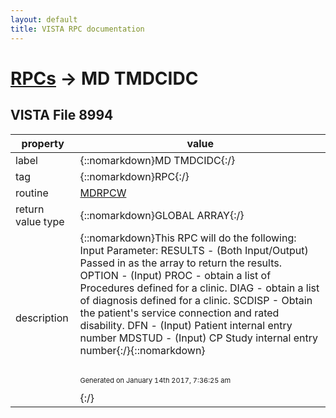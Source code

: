 ```yaml
---
layout: default
title: VISTA RPC documentation
---
```




# [RPCs](TableOfContent.md) &#8594; MD TMDCIDC 


 ## VISTA File 8994 


 property | value 
--- | --- 
 label | {::nomarkdown}MD TMDCIDC{:/}
 tag | {::nomarkdown}RPC{:/}
 routine | [MDRPCW](http://code.osehra.org/dox/Routine_MDRPCW_source.html)
 return value type | {::nomarkdown}GLOBAL ARRAY{:/}
 description | {::nomarkdown}This RPC will do the following:  Input Parameter: RESULTS - (Both Input/Output) Passed in as the array to                              return the results.                   OPTION  - (Input) PROC - obtain a list of Procedures                                            defined for a clinic.                                     DIAG - obtain a list of diagnosis                                            defined for a clinic.                                     SCDISP - Obtain the patient's service                                              connection and rated disability.                   DFN     - (Input) Patient internal entry number                   MDSTUD   - (Input) CP Study internal entry number{:/}{::nomarkdown} <br/><br/><p style="font-size: 11px">Generated on January 14th 2017, 7:36:25 am</p>{:/}